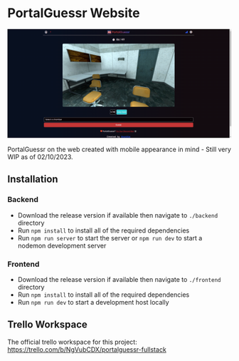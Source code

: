 # PortalGuessr Website

![Mockup image](./mockup.png)

PortalGuessr on the web created with mobile appearance in mind - Still very WIP as of 02/10/2023.

## Installation

### Backend

- Download the release version if available then navigate to `./backend` directory
- Run `npm install` to install all of the required dependencies
- Run `npm run server` to start the server or `npm run dev` to start a nodemon development server

### Frontend

- Download the release version if available then navigate to `./frontend` directory
- Run `npm install` to install all of the required dependencies
- Run `npm run dev` to start a development host locally

## Trello Workspace

The official trello workspace for this project: <https://trello.com/b/NgVubCDX/portalguessr-fullstack>
